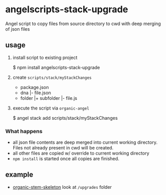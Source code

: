 # angelscripts-stack-upgrade

Angel script to copy files from source directory to cwd with deep merging of json files

## usage

1. install script to existing project

    $ npm install angelscripts-stack-upgrade


2. create `scripts/stack/myStackChanges`

    - package.json
    + dna
    |- file.json
    + folder
    |+ subfolder
     |- file.js

3. execute the script via `organic-angel`

    $ angel stack add scripts/stack/myStackChanges

### What happens

* all json file contents are deep merged into current working directory. Files not already present in cwd will be created.
* all other files are copied w/ override to current working directory
* `npm install` is started once all copies are finished.

## example

* [organic-stem-skeleton](https://github.com/outbounder/organic-stem-skeleton) look at `/upgrades` folder